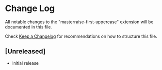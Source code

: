 # Change Log

All notable changes to the "masterraise-first-uppercase" extension will be documented in this file.

Check [Keep a Changelog](http://keepachangelog.com/) for recommendations on how to structure this file.

## [Unreleased]

- Initial release